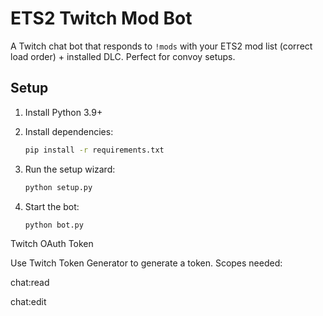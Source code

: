 # ETS2 Twitch Mod Bot

A Twitch chat bot that responds to `!mods` with your ETS2 mod list (correct load order) + installed DLC. Perfect for convoy setups.

## Setup

1. Install Python 3.9+  
2. Install dependencies:

   ```bash
   pip install -r requirements.txt
3. Run the setup wizard:

    ```bash
    python setup.py
4. Start the bot:

    ```bash
    python bot.py

Twitch OAuth Token

Use Twitch Token Generator
 to generate a token. Scopes needed:

chat:read

chat:edit
